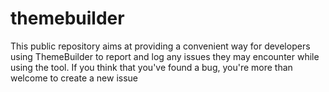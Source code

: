 # themebuilder
This public repository aims at providing a convenient way for developers using ThemeBuilder to report and log any issues they may encounter while using the tool. If you think that you've found a bug, you're more than welcome to create a new issue
